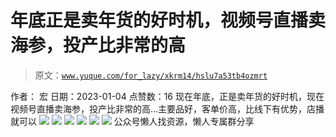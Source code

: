 # 年底正是卖年货的好时机，视频号直播卖海参，投产比非常的高

> 原文：[`www.yuque.com/for_lazy/xkrm14/hslu7a53tb4ozmrt`](https://www.yuque.com/for_lazy/xkrm14/hslu7a53tb4ozmrt)

<ne-p id="u3ae631b1" data-lake-id="u3ae631b1"><ne-text id="ue0aa31bd">作者： 宏</ne-text></ne-p> <ne-p id="u94a1c77f" data-lake-id="u94a1c77f"><ne-text id="u1ec8f4d4">日期：2023-01-04</ne-text></ne-p> <ne-p id="u4e9175e7" data-lake-id="u4e9175e7"><ne-text id="u0667c9a7">点赞数：</ne-text><ne-text id="ufd49fe1c" ne-bold="true">16</ne-text></ne-p> <ne-hole id="u5ea7d356" data-lake-id="u5ea7d356"><ne-card data-card-name="hr" data-card-type="block" id="oBYco" data-event-boundary="card"><ne-p id="ub66c2320" data-lake-id="ub66c2320"><ne-text id="uf3676671">现在年底，正是卖年货的好时机，现在视频号直播卖海参，投产比非常的高…主要品好，客单价高，比线下有优势，店播就可以</ne-text></ne-p> <ne-p id="u5e1c87b5" data-lake-id="u5e1c87b5"><ne-card data-card-name="image" data-card-type="inline" id="C9KBI" data-event-boundary="card">![](img/7ff9deb7ba689b5c2ae356f5d799a05a.png)</ne-card></ne-p> <ne-p id="u27df54fb" data-lake-id="u27df54fb"><ne-card data-card-name="image" data-card-type="inline" id="MAHp9" data-event-boundary="card">![](img/94d060c2259ac5fb7f83daabc2304cb9.png)</ne-card></ne-p> <ne-p id="uf9b60df7" data-lake-id="uf9b60df7"><ne-card data-card-name="image" data-card-type="inline" id="p2IFy" data-event-boundary="card">![](img/40fb1b088e0b299be8db3544f2227979.png)</ne-card></ne-p> <ne-p id="u4eb9480d" data-lake-id="u4eb9480d"><ne-card data-card-name="image" data-card-type="inline" id="mAV0V" data-event-boundary="card">![](img/0cd43ec167a6e025c1497a365b5ac936.png)</ne-card></ne-p> <ne-p id="u9f88b8f4" data-lake-id="u9f88b8f4"><ne-card data-card-name="image" data-card-type="inline" id="UTNKa" data-event-boundary="card">![](img/ad6d678a7b358ed6ecaf579b8617f44f.png)</ne-card></ne-p> <ne-p id="u59997486" data-lake-id="u59997486"><ne-card data-card-name="image" data-card-type="inline" id="lpAf6" data-event-boundary="card">![](img/7a82d8e1edd98df2457c39f0fef53d09.png)</ne-card></ne-p> <ne-hole id="u435349c1" data-lake-id="u435349c1"><ne-card data-card-name="hr" data-card-type="block" id="z6jmh" data-event-boundary="card"><ne-p id="u12eb63cb" data-lake-id="u12eb63cb"><ne-text id="ude973843">公众号懒人找资源，懒人专属群分享</ne-text></ne-p></ne-card></ne-hole></ne-card></ne-hole>
